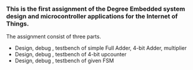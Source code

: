 ### This is the first assignment of the Degree Embedded system design and microcontroller applications for the Internet of Things. 
The assignment consist of three parts.
* Design, debug , testbench of simple Full Adder, 4-bit Adder, multiplier
* Design, debug , testbench of 4-bit upcounter
* Design, debug , testbench of given FSM

